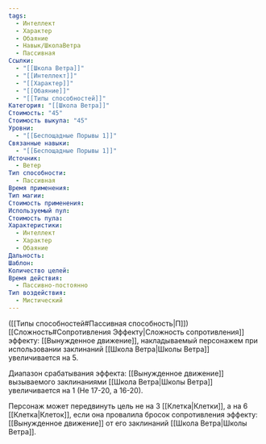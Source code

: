 ```yaml
---
tags:
  - Интеллект
  - Характер
  - Обаяние
  - Навык/ШколаВетра
  - Пассивная
Ссылки:
  - "[[Школа Ветра]]"
  - "[[Интеллект]]"
  - "[[Характер]]"
  - "[[Обаяние]]"
  - "[[Типы способностей]]"
Категория: "[[Школа Ветра]]"
Стоимость: "45"
Стоимость выкупа: "45"
Уровни:
  - "[[Беспощадные Порывы 1]]"
Связанные навыки:
  - "[[Беспощадные Порывы 1]]"
Источник:
  - Ветер
Тип способности:
  - Пассивная
Время применения: 
Тип магии: 
Стоимость применения: 
Используемый пул: 
Стоимость пула: 
Характеристики:
  - Интеллект
  - Характер
  - Обаяние
Дальность: 
Шаблон: 
Количество целей: 
Время действия:
  - Пассивно-постоянно
Тип воздействия:
  - Мистический
---
```

([[Типы способностей#Пассивная способность|П]]) [[Сложность#Cопротивления Эффекту|Сложность сопротивления]] эффекту: [[Вынужденное движение]], накладываемый персонажем при использовании заклинаний [[Школа Ветра|Школы Ветра]] увеличивается на 5.

Диапазон срабатывания эффекта: [[Вынужденное движение]] вызываемого заклинаниями [[Школа Ветра|Школы Ветра]]  увеличивается на 1 (Не 17-20, а 16-20).

Персонаж может передвинуть цель не на 3 [[Клетка|Клетки]], а на 6 [[Клетка|Клеток]], если она провалила бросок сопротивления эффекту: [[Вынужденное движение]] от его заклинаний [[Школа Ветра|Школы Ветра]]. 